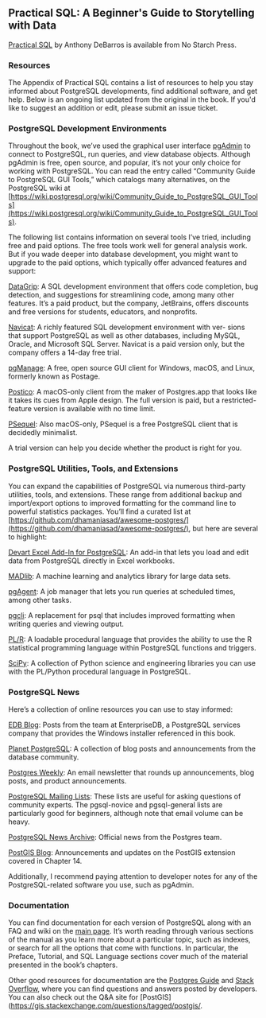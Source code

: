 ## Practical SQL: A Beginner's Guide to Storytelling with Data

[Practical SQL](https://www.nostarch.com/practicalsql/) by Anthony DeBarros is available from No Starch Press.

### Resources

The Appendix of Practical SQL contains a list of resources to help you stay informed about PostgreSQL developments, find additional software, and get help. Below is an ongoing list updated from the original in the book. If you'd like to suggest an addition or edit, please submit an issue ticket.

### PostgreSQL Development Environments

Throughout the book, we’ve used the graphical user interface [pgAdmin](https://www.pgadmin.org) to connect to PostgreSQL, run queries, and view database objects. Although pgAdmin is free, open source, and popular, it’s not your only choice for working with PostgreSQL. You can read the entry called “Community Guide to PostgreSQL GUI Tools,” which catalogs many alternatives, on the PostgreSQL wiki at [https://wiki.postgresql.org/wiki/Community_Guide_to_PostgreSQL_GUI_Tools](https://wiki.postgresql.org/wiki/Community_Guide_to_PostgreSQL_GUI_Tools).

The following list contains information on several tools I’ve tried, including free and paid options. The free tools work well for general analysis work. But if you wade deeper into database development, you might want to upgrade to the paid options, which typically offer advanced features and support:

[DataGrip](http://www.jetbrains.com/datagrip/): A SQL development environment that offers code completion, bug detection, and suggestions for streamlining code, among many other features. It’s a paid product, but the company, JetBrains, offers discounts and free versions for students, educators, and nonprofits.

[Navicat](https://www.navicat.com/): A richly featured SQL development environment with ver- sions that support PostgreSQL as well as other databases, including MySQL, Oracle, and Microsoft SQL Server. Navicat is a paid version only, but the company offers a 14-day free trial.

[pgManage](https://github.com/pgManage/pgManage/): A free, open source GUI client for Windows, macOS, and Linux, formerly known as Postage.

[Postico](https://eggerapps.at/postico/): A macOS-only client from the maker of Postgres.app that looks like it takes its cues from Apple design. The full version is paid, but a restricted-feature version is available with no time limit.

[PSequel](http://www.psequel.com/): Also macOS-only, PSequel is a free PostgreSQL client that is decidedly minimalist.

A trial version can help you decide whether the product is right for you.

### PostgreSQL Utilities, Tools, and Extensions

You can expand the capabilities of PostgreSQL via numerous third-party utilities, tools, and extensions. These range from additional backup and import/export options to improved formatting for the command line to powerful statistics packages. You’ll find a curated list at [https://github.com/dhamaniasad/awesome-postgres/](https://github.com/dhamaniasad/awesome-postgres/), but here are several to highlight:

[Devart Excel Add-In for PostgreSQL](https://www.devart.com/excel-addins/postgresql.html): An add-in that lets you load and edit data from PostgreSQL directly in Excel workbooks.

[MADlib](http://madlib.apache.org/): A machine learning and analytics library for large data sets.

[pgAgent](https://www.pgadmin.org/docs/pgadmin4/dev/pgagent.html): A job manager that lets you run queries at scheduled times, among other tasks.

[pgcli](https://github.com/dbcli/pgcli/): A replacement for psql that includes improved formatting when writing queries and viewing output.

[PL/R](http://www.joeconway.com/plr.html): A loadable procedural language that provides the ability to use the R statistical programming language within PostgreSQL functions and triggers.

[SciPy](https://www.scipy.org/): A collection of Python science and engineering libraries you can use with the PL/Python procedural language in PostgreSQL.

### PostgreSQL News

Here’s a collection of online resources you can use to stay informed:

[EDB Blog](https://www.enterprisedb.com/blog/): Posts from the team at EnterpriseDB, a PostgreSQL services company that provides the Windows installer referenced in this book.

[Planet PostgreSQL](https://planet.postgresql.org/): A collection of blog posts and announcements from the database community.

[Postgres Weekly](https://postgresweekly.com/): An email newsletter that rounds up announcements, blog posts, and product announcements.

[PostgreSQL Mailing Lists](https://www.postgresql.org/list/): These lists are useful for asking questions of community experts. The pgsql-novice and pgsql-general lists are particularly good for beginners, although note that email volume can be heavy.

[PostgreSQL News Archive](https://www.postgresql.org/about/newsarchive/): Official news from the Postgres team.

[PostGIS Blog](http://postgis.net/blog/): Announcements and updates on the PostGIS extension covered in Chapter 14.

Additionally, I recommend paying attention to developer notes for any of the PostgreSQL-related software you use, such as pgAdmin.

### Documentation

You can find documentation for each version of PostgreSQL along with an FAQ and wiki on the [main page](https://www.postgresql.org/docs/). It’s worth reading through various sections of the manual as you learn more about a particular topic, such as indexes, or search for all the options that come with functions. In particular, the Preface, Tutorial, and SQL Language sections cover much of the material presented in the book’s chapters.

Other good resources for documentation are the [Postgres Guide](http://postgresguide.com/) and [Stack Overflow](https://stackoverflow.com/questions/tagged/postgresql/), where you can find questions and answers posted by developers. You can also check out the Q&A site for [PostGIS](https://gis.stackexchange.com/questions/tagged/postgis/.


